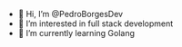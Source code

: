 - 👋 Hi, I’m @PedroBorgesDev
- 👀 I’m interested in full stack development
- 🌱 I’m currently learning Golang

<!---
PedroBorgesDev/PedroBorgesDev is a ✨ special ✨ repository because its `README.md` (this file) appears on your GitHub profile.
You can click the Preview link to take a look at your changes.
--->
